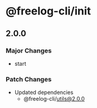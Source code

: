 # @freelog-cli/init

## 2.0.0

### Major Changes

- start

### Patch Changes

- Updated dependencies
  - @freelog-cli/utils@2.0.0
